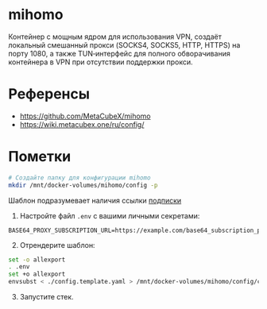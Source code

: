 # mihomo

Контейнер с мощным ядром для использования VPN, создаёт локальный смешанный прокси (SOCKS4, SOCKS5, HTTP, HTTPS) на порту 1080, а также TUN‑интерфейс для полного обворачивания контейнера в VPN при отсутствии поддержки прокси.

# Референсы

- https://github.com/MetaCubeX/mihomo
- https://wiki.metacubex.one/ru/config/

# Пометки

```bash
# Создайте папку для конфигурации mihomo
mkdir /mnt/docker-volumes/mihomo/config -p
```

Шаблон подразумевает наличия ссылки [подписки](https://wiki.metacubex.one/ru/config/proxy-providers/content/#__tabbed_1_3)

1. Настройте файл `.env` с вашими личными секретами:

```env
BASE64_PROXY_SUBSCRIPTION_URL=https://example.com/base64_subscription_path/etc/etc
```

2. Отрендерите шаблон:

```bash
set -o allexport
. .env
set +o allexport
envsubst < ./config.template.yaml > /mnt/docker-volumes/mihomo/config/config.yaml
```

3. Запустите стек.